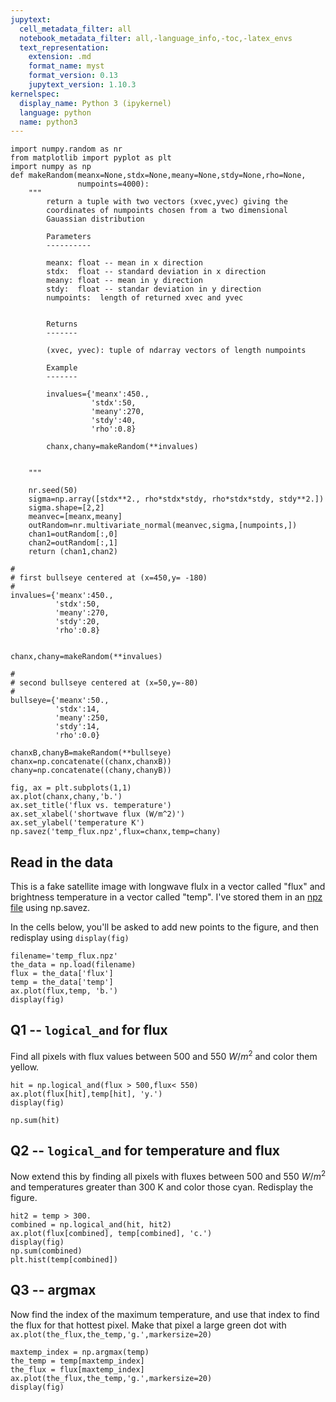 ```yaml
---
jupytext:
  cell_metadata_filter: all
  notebook_metadata_filter: all,-language_info,-toc,-latex_envs
  text_representation:
    extension: .md
    format_name: myst
    format_version: 0.13
    jupytext_version: 1.10.3
kernelspec:
  display_name: Python 3 (ipykernel)
  language: python
  name: python3
---
```


```{code-cell} ipython3
import numpy.random as nr
from matplotlib import pyplot as plt
import numpy as np
def makeRandom(meanx=None,stdx=None,meany=None,stdy=None,rho=None,
               numpoints=4000):
    """
        return a tuple with two vectors (xvec,yvec) giving the
        coordinates of numpoints chosen from a two dimensional
        Gauassian distribution

        Parameters
        ----------

        meanx: float -- mean in x direction
        stdx:  float -- standard deviation in x direction
        meany: float -- mean in y direction
        stdy:  float -- standar deviation in y direction
        numpoints:  length of returned xvec and yvec
        

        Returns
        -------

        (xvec, yvec): tuple of ndarray vectors of length numpoints

        Example
        -------

        invalues={'meanx':450.,
                  'stdx':50,
                  'meany':270,
                  'stdy':40,
                  'rho':0.8}

        chanx,chany=makeRandom(**invalues)
        

    """
 
    nr.seed(50)
    sigma=np.array([stdx**2., rho*stdx*stdy, rho*stdx*stdy, stdy**2.])
    sigma.shape=[2,2]
    meanvec=[meanx,meany]
    outRandom=nr.multivariate_normal(meanvec,sigma,[numpoints,])
    chan1=outRandom[:,0]
    chan2=outRandom[:,1]
    return (chan1,chan2)
```

```{code-cell} ipython3
#
# first bullseye centered at (x=450,y= -180)
#
invalues={'meanx':450.,
          'stdx':50,
          'meany':270,
          'stdy':20,
          'rho':0.8}


chanx,chany=makeRandom(**invalues)

#
# second bullseye centered at (x=50,y=-80)
#
bullseye={'meanx':50.,
          'stdx':14,
          'meany':250,
          'stdy':14,
          'rho':0.0}

chanxB,chanyB=makeRandom(**bullseye)
chanx=np.concatenate((chanx,chanxB))
chany=np.concatenate((chany,chanyB))
```

```{code-cell} ipython3
fig, ax = plt.subplots(1,1)
ax.plot(chanx,chany,'b.')
ax.set_title('flux vs. temperature')
ax.set_xlabel('shortwave flux (W/m^2)')
ax.set_ylabel('temperature K')
np.savez('temp_flux.npz',flux=chanx,temp=chany)
```

## Read in the data

This is a fake satellite image with longwave flulx in a vector called "flux" and brightness temperature in a vector called "temp".  I've stored them in an [npz file](https://numpy.org/doc/stable/reference/generated/numpy.savez.html) using np.savez.

In the cells below, you'll be asked to add new points to the figure, and then
redisplay using `display(fig)`

```{code-cell} ipython3
filename='temp_flux.npz'
the_data = np.load(filename)
flux = the_data['flux']
temp = the_data['temp']
ax.plot(flux,temp, 'b.')
display(fig)
```

## Q1 -- `logical_and` for flux

Find all pixels with flux values between 500 and 550 $W/m^2$ and color them yellow.

```{code-cell} ipython3
hit = np.logical_and(flux > 500,flux< 550)
ax.plot(flux[hit],temp[hit], 'y.')
display(fig)
```

```{code-cell} ipython3
np.sum(hit)
```

## Q2 -- `logical_and` for temperature and flux

Now extend this by finding all pixels with fluxes between 500 and 550 $W/m^2$
and temperatures greater than 300 K and color those cyan.  Redisplay the figure.

```{code-cell} ipython3
hit2 = temp > 300.
combined = np.logical_and(hit, hit2)
ax.plot(flux[combined], temp[combined], 'c.')
display(fig)
np.sum(combined)
plt.hist(temp[combined])
```

## Q3 -- argmax

Now find the index of the maximum temperature, and use that index to find the flux for that hottest pixel.
Make that pixel a large green dot with `ax.plot(the_flux,the_temp,'g.',markersize=20)`

```{code-cell} ipython3
maxtemp_index = np.argmax(temp)
the_temp = temp[maxtemp_index]
the_flux = flux[maxtemp_index]
ax.plot(the_flux,the_temp,'g.',markersize=20)
display(fig)
```
